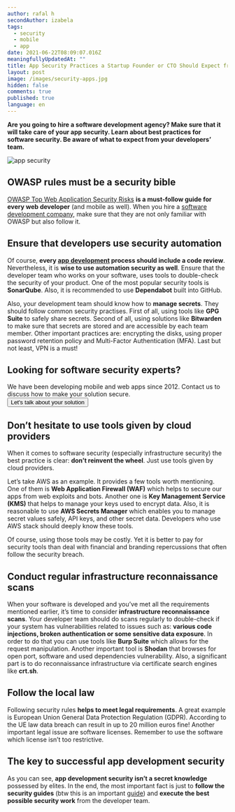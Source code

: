 ```yaml
---
author: rafal h
secondAuthor: izabela
tags:
  - security
  - mobile
  - app
date: 2021-06-22T08:09:07.016Z
meaningfullyUpdatedAt: ""
title: App Security Practices a Startup Founder or CTO Should Expect from Developers
layout: post
image: /images/security-apps.jpg
hidden: false
comments: true
published: true
language: en
---
```

**Are you going to hire a software development agency? Make sure that it will take care of your app security. Learn about best practices for software security. Be aware of what to expect from your developers’ team.**

![app security](/images/security-apps.jpg)

## OWASP rules must be a security bible

[OWASP Top Web Application Security Risks](https://owasp.org/www-project-top-ten/) **is a must-follow guide for every web developer** (and mobile as well). When you hire a [software development company](https://brightinventions.pl), make sure that they are not only familiar with OWASP but also follow it.

## Ensure that developers use security automation

Of course, **every [app development](/our-areas/web-development/) process should include a code review**. Nevertheless, it is **wise to use automation security as well**. Ensure that the developer team who works on your software, uses tools to double-check the security of your product. One of the most popular security tools is **SonarQube**. Also, it is recommended to use **Dependabot** built into GitHub.

Also, your development team should know how to **manage secrets**. They should follow common security practises. First of all, using tools like **GPG Suite** to safely share secrets. Second of all, using solutions like **Bitwarden** to make sure that secrets are stored and are accessible by each team member. Other important practices are: encrypting the disks, using proper password retention policy and Multi-Factor Authentication (MFA). Last but not least, VPN is a must!

<div class='block-button'><h2>Looking for software security experts?</h2><div>We have been developing mobile and web apps since 2012. Contact us to discuss how to make your solution secure.</div><a href="/start-project"><button>Let's talk about your solution</button></a></div>

## Don’t hesitate to use tools given by cloud providers

When it comes to software security (especially infrastructure security) the best practice is clear: **don’t reinvent the wheel**. Just use tools given by cloud providers.

Let’s take AWS as an example. It provides a few tools worth mentioning. One of them is **Web Application Firewall (WAF)** which helps to secure our apps from web exploits and bots. Another one is **Key Management Service (KMS)** that helps to manage your keys used to encrypt data. Also, it is reasonable to use **AWS Secrets Manager** which enables you to manage secret values safely, API keys, and other secret data. Developers who use AWS stack should deeply know these tools. 

Of course, using those tools may be costly. Yet it is better to pay for security tools than deal with financial and branding repercussions that often follow the security breach. 

## Conduct regular infrastructure reconnaissance scans

When your software is developed and you’ve met all the requirements mentioned earlier, it’s time to consider **infrastructure reconnaissance scans**. Your developer team should do scans regularly to double-check if your system has vulnerabilities related to issues such as: **various code injections, broken authentication or some sensitive data exposure**. In order to do that you can use tools like **Burp Suite** which allows for the request manipulation. Another important tool is **Shodan** that browses for open port, software and used dependencies vulnerability. Also, a significant part is to do reconnaissance infrastructure via certificate search engines like **crt.sh**.

## Follow the local law

Following security rules **helps to meet legal requirements**. A great example is European Union General Data Protection Regulation (GDPR). According to the UE law data breach can result in up to 20 million euros fine! Another important legal issue are software licenses. Remember to use the software which license isn’t too restrictive.

## The key to successful app development security

As you can see, **app development security isn’t a secret knowledge** possessed by elites. In the end, the most important fact is just to **follow the security guides** (btw this is an important [guide](https://owasp.org/www-pdf-archive/OWASP_Application_Security_Verification_Standard_4.0-en.pdf)) and **execute the best possible security work** from the developer team. 

<EbookDynamic sectionTitle='get free ebook about app security' ebookName='25-Tools-And-Extra-Tactics-For-App-Security-Ebook.pdf' ebookDescription='Get even more info about top security tools and practices'  ebookUrl='undefined'  ebookImage='/images/cover_ebook_security.png' ebookAlt='ebook security cover' />
